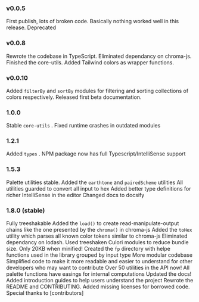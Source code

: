 ### v0.0.5

First publish, lots of broken code. Basically nothing worked well in this release. Deprecated

### v0.0.8

Rewrote the codebase in TypeScript. Eliminated dependancy on chroma-js. Finished the core-utils.
Added Tailwind colors as wrapper functions.

### v0.0.10

Added `filterBy` and `sortBy` modules for filtering and sorting collections of colors respectively. Released first beta documentation.

### 1.0.0

Stable `core-utils` .
Fixed runtime crashes in outdated modules

### 1.2.1

Added `types` . NPM package now has full Typescript/IntelliSense support

### 1.5.3

Palette utilities stable.
Added the `earthtone` and `pairedScheme` utilities
All utilities guarded to convert all input to hex
Added better type definitions for richer IntelliSense in the editor
Changed docs to docsify

### 1.8.0 (stable)

Fully treeshakable
Added the `load()` to create read-manipulate-output chains like the one presented by the `chroma()` in chroma-js
Added the `toHex` utility which parses all known color tokens similar to chroma-js
Eliminated dependancy on lodash.
Used treeshaken Culori modules to reduce bundle size. Only 20KB when minified!
Created the `fp` directory with helpe functions used in the library grouped by input type
More modular codebase
Simplified code to make it more readable and easier to understand for other developers who may want to contribute
Over 50 utilities in the API now!
All palette functions have easings for internal computations
Updated the docs!
Added introduction guides to help users understand the project
Rewrote the README and CONTRIBUTING. Added missing licenses for borrowed code.
Special thanks to [contributors]

